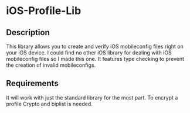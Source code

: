 # iOS-Profile-Lib
## Description
This library allows you to create and verify iOS mobileconfig files right on your iOS device.  I could find no other iOS library for dealing with iOS mobileconfig files so I made this one.  It features type checking to prevent the creation of invalid mobileconfigs.

## Requirements
It will work with just the standard library for the most part.
To encrypt a profile Crypto and biplist is needed.

